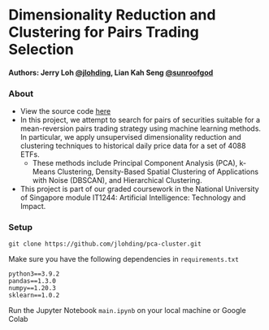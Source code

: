 # Dimensionality Reduction and Clustering for Pairs Trading Selection

#### Authors: Jerry Loh [@jlohding](https://github.com/jlohding), Lian Kah Seng [@sunroofgod]((https://github.com/sunroofgod))

### About
- View the source code [here](main.ipynb)
- In this project, we attempt to search for pairs of securities suitable for a mean-reversion pairs trading strategy using machine learning methods. In particular, we apply unsupervised dimensionality reduction and clustering techniques to historical daily price data for a set of 4088 ETFs. 
  - These methods include Principal Component Analysis (PCA), k-Means Clustering, Density-Based Spatial Clustering of Applications with Noise (DBSCAN), and Hierarchical Clustering. 
- This project is part of our graded coursework in the National University of Singapore module IT1244: Artificial Intelligence: Technology and Impact.


### Setup
```git clone https://github.com/jlohding/pca-cluster.git```

Make sure you have the following dependencies in ```requirements.txt```
```
python3==3.9.2
pandas==1.3.0
numpy==1.20.3
sklearn==1.0.2
```

Run the Jupyter Notebook ```main.ipynb``` on your local machine or Google Colab 